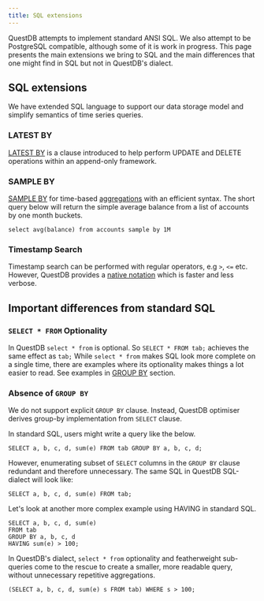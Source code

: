```yaml
---
title: SQL extensions
---
```


QuestDB attempts to implement standard ANSI SQL. We also attempt to be
PostgreSQL compatible, although some of it is work in progress. This page
presents the main extensions we bring to SQL and the main differences that one
might find in SQL but not in QuestDB's dialect.

## SQL extensions

We have extended SQL language to support our data storage model and simplify
semantics of time series queries.

### LATEST BY

[LATEST BY](../guide/crud.md) is a clause introduced to help perform UPDATE and
DELETE operations within an append-only framework.

### SAMPLE BY

[SAMPLE BY](../reference/sql/select.md#sample-by) for time-based
[aggregations](../reference/function/aggregation.md) with an efficient syntax. The short
query below will return the simple average balance from a list of accounts by
one month buckets.

```questdb-sql title="Using SAMPLE BY"
select avg(balance) from accounts sample by 1M
```

### Timestamp Search

Timestamp search can be performed with regular operators, e.g `>`, `<=` etc.
However, QuestDB provides a [native notation](../reference/sql/where.md#timestamp-and-date) which
is faster and less verbose.

## Important differences from standard SQL

### `SELECT * FROM` Optionality

In QuestDB `select * from` is optional. So `SELECT * FROM tab;` achieves the
same effect as `tab;` While `select * from` makes SQL look more complete on a
single time, there are examples where its optionality makes things a lot easier
to read. See examples in [GROUP BY](#absence-of-group-by) section.

### Absence of `GROUP BY`

We do not support explicit `GROUP BY` clause. Instead, QuestDB optimiser derives
group-by implementation from `SELECT` clause.

In standard SQL, users might write a query like the below.

```questdb-sql
SELECT a, b, c, d, sum(e) FROM tab GROUP BY a, b, c, d;
```

However, enumerating subset of `SELECT` columns in the `GROUP BY` clause
redundant and therefore unnecessary. The same SQL in QuestDB SQL-dialect will
look like:

```questdb-sql
SELECT a, b, c, d, sum(e) FROM tab;
```

Let's look at another more complex example using HAVING in standard SQL.

```questdb-sql
SELECT a, b, c, d, sum(e)
FROM tab
GROUP BY a, b, c, d
HAVING sum(e) > 100;
```

In QuestDB's dialect, `select * from` optionality and featherweight sub-queries
come to the rescue to create a smaller, more readable query, without unnecessary
repetitive aggregations.

```questdb-sql
(SELECT a, b, c, d, sum(e) s FROM tab) WHERE s > 100;
```
